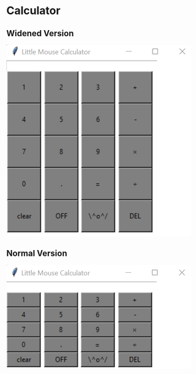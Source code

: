 # Calculator
## Widened Version

![Calculator](https://github.com/Little-T-Mouse/Calculator/blob/main/calculator.png)

## Normal Version

![Calculator2](https://github.com/Little-T-Mouse/Calculator/blob/main/calculator2.png)
